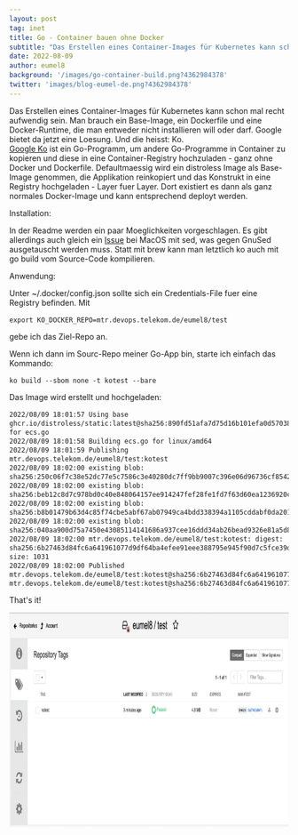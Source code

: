 ```yaml
---
layout: post
tag: inet
title: Go - Container bauen ohne Docker
subtitle: "Das Erstellen eines Container-Images für Kubernetes kann schon mal recht aufwendig sein. Man brauch ein Base-Image, ein Dockerfile und eine Docker-Runtime, die man entweder nicht installieren will oder darf. Google bietet da jetzt eine Loesung."
date: 2022-08-09
author: eumel8
background: '/images/go-container-build.png?4362984378'
twitter: 'images/blog-eumel-de.png?4362984378'
---
```


Das Erstellen eines Container-Images für Kubernetes kann schon mal recht aufwendig sein. Man brauch ein Base-Image, ein Dockerfile und eine Docker-Runtime, die man entweder nicht installieren will oder darf. Google bietet da jetzt eine Loesung. Und die heisst: Ko.
<br/>
<a href="https://github.com/google/ko">Google Ko</a> ist ein Go-Programm, um andere Go-Programme in Container zu kopieren und diese in eine Container-Registry hochzuladen - ganz ohne Docker und Dockerfile. Defaultmaessig wird ein distroless Image als Base-Image genommen, die Applikation reinkopiert und das Konstrukt in eine Registry hochgeladen - Layer fuer Layer. Dort existiert es dann als ganz normales Docker-Image und kann entsprechend deployt werden.

Installation:

In der Readme werden ein paar Moeglichkeiten vorgeschlagen. Es gibt allerdings auch gleich ein <a href="https://github.com/google/ko/issues/553">Issue</a> bei MacOS mit sed, was gegen GnuSed ausgetauscht werden muss. Statt mit brew kann man letztlich ko auch mit go build vom Source-Code kompilieren.

Anwendung:

Unter ~/.docker/config.json sollte sich ein Credentials-File fuer eine Registry befinden. Mit 

```
export KO_DOCKER_REPO=mtr.devops.telekom.de/eumel8/test
```

gebe ich das Ziel-Repo an. 

Wenn ich dann im Sourc-Repo meiner Go-App bin, starte ich einfach das Kommando:

```
ko build --sbom none -t kotest --bare
```

Das Image wird erstellt und hochgeladen:

```
2022/08/09 18:01:57 Using base ghcr.io/distroless/static:latest@sha256:890fd51afa7d75d16b101efa0d57038ee9ade73cd257f39c0ac555eaba4514db for ecs.go
2022/08/09 18:01:58 Building ecs.go for linux/amd64
2022/08/09 18:01:59 Publishing mtr.devops.telekom.de/eumel8/test:kotest
2022/08/09 18:02:00 existing blob: sha256:250c06f7c38e52dc77e5c7586c3e40280dc7ff9bb9007c396e06d96736cf8542
2022/08/09 18:02:00 existing blob: sha256:beb12c8d7c978bd0c40e848064157ee914247fef28fe1fd7f63d60ea1236920c
2022/08/09 18:02:00 existing blob: sha256:b8b01479b63d4c85f74cbe5abf67ab07949ca4bdd338394a1105cddabf0da201
2022/08/09 18:02:00 existing blob: sha256:040aa900d75a7450e43085114141686a937cee16ddd34ab26bead9326e81a5d8
2022/08/09 18:02:00 mtr.devops.telekom.de/eumel8/test:kotest: digest: sha256:6b27463d84fc6a641961077d9df64ba4efee91eee388795e945f90d7c5fce39d size: 1031
2022/08/09 18:02:00 Published mtr.devops.telekom.de/eumel8/test:kotest@sha256:6b27463d84fc6a641961077d9df64ba4efee91eee388795e945f90d7c5fce39d
mtr.devops.telekom.de/eumel8/test:kotest@sha256:6b27463d84fc6a641961077d9df64ba4efee91eee388795e945f90d7c5fce39d
```

That's it!

<img src="/images/quick-uploads/go-container-bauen-ohne-docker/screenshot_2022-08-09_at_18.09.14.png" width="585" height="386"/>
